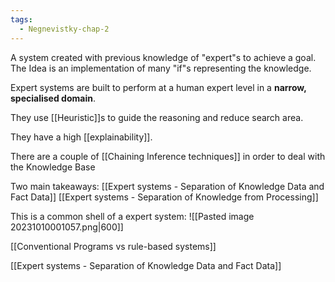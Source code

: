 ```yaml
---
tags:
  - Negnevistky-chap-2
---
```

A system created with previous knowledge of "expert"s to achieve a goal. The Idea is an implementation of many "if"s representing the knowledge.

Expert systems are built to perform at a human expert level in a **narrow, specialised domain**.

They use [[Heuristic]]s to guide the reasoning and reduce search area.

They have a high [[explainability]].

There are a couple of [[Chaining Inference techniques]] in order to deal with the Knowledge Base

Two main takeaways:
[[Expert systems - Separation of Knowledge Data and Fact Data]]
[[Expert systems - Separation of Knowledge from Processing]]

This is a common shell of a expert system:
![[Pasted image 20231010001057.png|600]]

[[Conventional Programs vs rule-based systems]]

[[Expert systems - Separation of Knowledge Data and Fact Data]]
